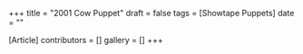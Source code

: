 +++
title = "2001 Cow Puppet"
draft = false
tags = [Showtape Puppets]
date = ""

[Article]
contributors = []
gallery = []
+++